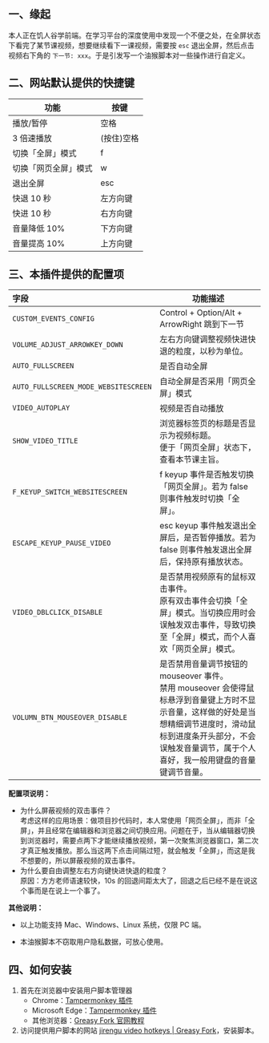 ## 一、缘起

本人正在饥人谷学前端。在学习平台的深度使用中发现一个不便之处，在全屏状态下看完了某节课视频，想要继续看下一课视频，需要按 `esc` 退出全屏，然后点击视频右下角的 `下一节: xxx`。于是引发写一个油猴脚本对一些操作进行自定义。

## 二、网站默认提供的快捷键
| 功能                 | 按键       |
| -------------------- | ---------- |
| 播放/暂停            | 空格       |
| 3 倍速播放           | (按住)空格 |
| 切换「全屏」模式     | f          |
| 切换「网页全屏」模式 | w          |
| 退出全屏             | esc        |
| 快退 10 秒           | 左方向键   |
| 快进 10 秒           | 右方向键   |
| 音量降低 10%         | 下方向键   |
| 音量提高 10%         | 上方向键   |

## 三、本插件提供的配置项
| 字段                                 | 功能描述                                                     |
| :----------------------------------- | ------------------------------------------------------------ |
| `CUSTOM_EVENTS_CONFIG`               | Control + Option/Alt + ArrowRight 跳到下一节                 |
| `VOLUME_ADJUST_ARROWKEY_DOWN`        | 左右方向键调整视频快进快退的粒度，以秒为单位。               |
| `AUTO_FULLSCREEN`                    | 是否自动全屏                                                 |
| `AUTO_FULLSCREEN_MODE_WEBSITESCREEN` | 自动全屏是否采用「网页全屏」模式                             |
| `VIDEO_AUTOPLAY`                     | 视频是否自动播放                                             |
| `SHOW_VIDEO_TITLE`                   | 浏览器标签页的标题是否显示为视频标题。<br />便于「网页全屏」状态下，查看本节课主旨。 |
| `F_KEYUP_SWITCH_WEBSITESCREEN`       | f keyup 事件是否触发切换「网页全屏」。若为 false 则事件触发时切换「全屏」。 |
| `ESCAPE_KEYUP_PAUSE_VIDEO`           | esc keyup 事件触发退出全屏后，是否暂停播放。若为 false 则事件触发退出全屏后，保持原有播放状态。 |
| `VIDEO_DBLCLICK_DISABLE`             | 是否禁用视频原有的鼠标双击事件。<br />原有双击事件会切换「全屏」模式。当切换应用时会误触发双击事件，导致切换至「全屏」模式，而个人喜欢「网页全屏」模式。 |
| `VOLUMN_BTN_MOUSEOVER_DISABLE`       | 是否禁用音量调节按钮的 mouseover 事件。<br />禁用 mouseover 会使得鼠标悬浮到音量键上方时不显示音量，这样做的好处是当想精细调节进度时，滑动鼠标到进度条开头部分，不会误触发音量调节，属于个人喜好，我一般用键盘的音量键调节音量。 |

**配置项说明：**

- 为什么屏蔽视频的双击事件？  
    考虑这样的应用场景：做项目抄代码时，本人常使用「网页全屏」，而非「全屏」，并且经常在编辑器和浏览器之间切换应用。问题在于，当从编辑器切换到浏览器时，需要点两下才能继续播放视频，第一次聚焦浏览器窗口，第二次才真正触发播放。那么当这两下点击间隔过短，就会触发「全屏」，而这是我不想要的，所以屏蔽视频的双击事件。
- 为什么要自由调整左右方向键快进快退的粒度？  
    原因：方方老师语速较快，10s 的回退间距太大了，回退之后已经不是在说这个事而是在说上一个事了。

**其他说明：**

- 以上功能支持 Mac、Windows、Linux 系统，仅限 PC 端。

- 本油猴脚本不窃取用户隐私数据，可放心使用。

## 四、如何安装

1. 首先在浏览器中安装用户脚本管理器  
    - Chrome：[Tampermonkey 插件](https://chrome.google.com/webstore/detail/tampermonkey/dhdgffkkebhmkfjojejmpbldmpobfkfo)
    - Microsoft Edge：[Tampermonkey 插件](https://microsoftedge.microsoft.com/addons/detail/tampermonkey/iikmkjmpaadaobahmlepeloendndfphd)
    - 其他浏览器：[Greasy Fork 官网教程](https://greasyfork.org/en/help/installing-user-scripts)
2. 访问提供用户脚本的网站 [jirengu video hotkeys | Greasy Fork](https://greasyfork.org/en/scripts/454346-jirengu-video-hotkeys)，安装脚本。